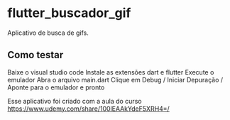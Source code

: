 # flutter_buscador_gif

Aplicativo de busca de gifs.

## Como testar

Baixe o visual studio code
Instale as extensões dart e flutter
Execute o emulador
Abra o arquivo main.dart
Clique em Debug / Iniciar Depuração / Aponte para o emulador e pronto

Esse aplicativo foi criado com a aula do curso https://www.udemy.com/share/100lEAAkYdeF5XRH4=/
